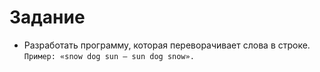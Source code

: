 # Задание

- Разработать программу, которая переворачивает слова в строке. ```Пример: «snow dog sun — sun dog snow».```